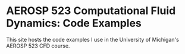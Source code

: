 # AEROSP 523 Computational Fluid Dynamics: Code Examples

This site hosts the code examples I use in the University of Michigan's AEROSP 523 CFD course.

```{tableofcontents}
```
